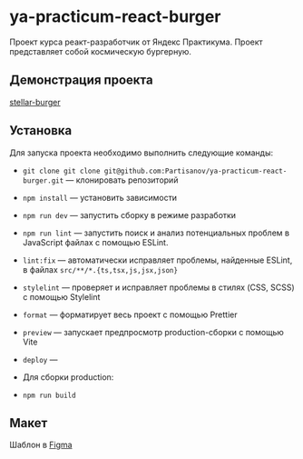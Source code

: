 # ya-practicum-react-burger

Проект курса реакт-разработчик от Яндекс Практикума.
Проект представляет собой космическую бургерную.
## Демонстрация проекта
 [stellar-burger](https://partisanov.github.io/stellar-burger/)


## Установка

Для запуска проекта необходимо выполнить следующие команды:

- `git clone git clone git@github.com:Partisanov/ya-practicum-react-burger.git` — клонировать репозиторий
- `npm install` — установить зависимости
- `npm run dev` — запустить сборку в режиме разработки
- `npm run lint` — запустить поиск и анализ потенциальных проблем в JavaScript файлах с помощью ESLint.
- `lint:fix` — автоматически исправляет проблемы, найденные ESLint, в файлах `src/**/*.{ts,tsx,js,jsx,json}`
- `stylelint` — проверяет и исправляет проблемы в стилях (CSS, SCSS) с помощью Stylelint
- `format` — форматирует весь проект с помощью Prettier
- `preview` — запускает предпросмотр production-сборки с помощью Vite
- `deploy` — 
- Для сборки production:

- `npm run build`

## Макет

Шаблон в [Figma](https://www.figma.com/file/zFGN2O5xktHl9VmoOieq5E/React-_-Проектные-задачи_external_link?node-id=0%3A1)
